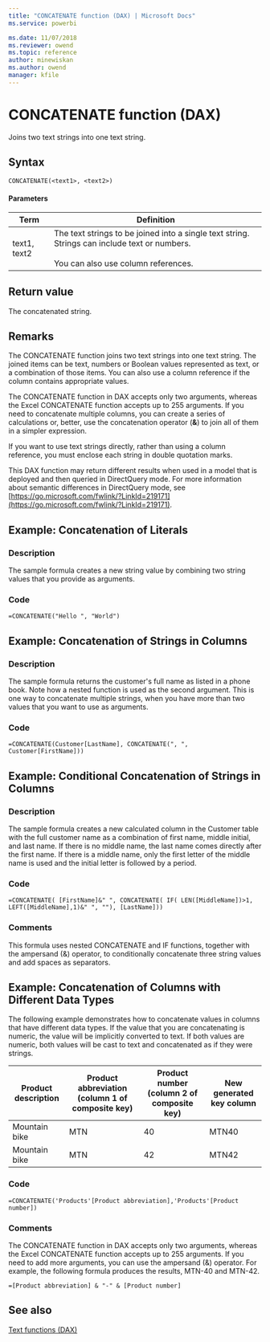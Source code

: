 ```yaml
---
title: "CONCATENATE function (DAX) | Microsoft Docs"
ms.service: powerbi 

ms.date: 11/07/2018
ms.reviewer: owend
ms.topic: reference
author: minewiskan
ms.author: owend
manager: kfile
---
```

# CONCATENATE function (DAX)
Joins two text strings into one text string.  
  
## Syntax  
  
```dax
CONCATENATE(<text1>, <text2>)  
```
  
#### Parameters  
  
|Term|Definition|  
|--------|--------------|  
|text1, text2|The text strings to be joined into a single text string. Strings can include text or numbers.<br /><br />You can also use column references.|  
  
## Return value  
The concatenated string.  
  
## Remarks  
The CONCATENATE function joins two text strings into one text string. The joined items can be text, numbers or Boolean values represented as text, or a combination of those items. You can also use a column reference if the column contains appropriate values.  
  
The CONCATENATE function in DAX accepts only two arguments, whereas the Excel CONCATENATE function accepts up to 255 arguments. If you need to concatenate multiple columns, you can create a series of calculations or, better, use the concatenation operator (**&amp;**) to join all of them in a simpler expression.  
  
If you want to use text strings directly, rather than using a column reference, you must enclose each string in double quotation marks.  
  
This DAX function may return different results when used in a model that is deployed and then queried in DirectQuery mode. For more information about semantic differences in DirectQuery mode, see  [https://go.microsoft.com/fwlink/?LinkId=219171](https://go.microsoft.com/fwlink/?LinkId=219171).  
  
## Example: Concatenation of Literals  
  
### Description  
The sample formula creates a new string value by combining two string values that you provide as arguments.  
  
### Code  
`=CONCATENATE("Hello ", "World")`  
  
## Example: Concatenation of Strings in Columns  
  
### Description  
The sample formula returns the customer's full name as listed in a phone book. Note how a nested function is used as the second argument. This is one way to concatenate multiple strings, when you have more than two values that you want to use as arguments.  
  
### Code  
`=CONCATENATE(Customer[LastName], CONCATENATE(", ", Customer[FirstName]))`  
  
## Example: Conditional Concatenation of Strings in Columns  
  
### Description  
The sample formula creates a new calculated column in the Customer table with the full customer name as a combination of first name, middle initial, and last name. If there is no middle name, the last name comes directly after the first name. If there is a middle name, only the first letter of the middle name is used and the initial letter is followed by a period.  
  
### Code  
`=CONCATENATE( [FirstName]&" ", CONCATENATE( IF( LEN([MiddleName])>1, LEFT([MiddleName],1)&" ", ""), [LastName]))`  
  
### Comments  
This formula uses nested CONCATENATE and IF functions, together with the ampersand (&amp;) operator, to conditionally concatenate three string values and add spaces as separators.  
  
## Example: Concatenation of Columns with Different Data Types  
The following example demonstrates how to concatenate values in columns that have different data types. If the value that you are concatenating is numeric, the value will be implicitly converted to text. If both values are numeric, both values will be cast to text and concatenated as if they were strings.  
  
|Product description|Product abbreviation (column 1 of composite key)|Product number (column 2 of composite key)|New generated key column|  
|-----------------------|----------------------------------------------------|----------------------------------------------|----------------------------|  
|Mountain bike|MTN|40|MTN40|  
|Mountain bike|MTN|42|MTN42|  
  
### Code  
  
```dax
=CONCATENATE('Products'[Product abbreviation],'Products'[Product number])  
```
  
### Comments  
The CONCATENATE function in DAX accepts only two arguments, whereas the Excel CONCATENATE function accepts up to 255 arguments. If you need to add more arguments, you can use the ampersand (&amp;) operator. For example, the following formula produces the results, MTN-40 and MTN-42.  
  
```dax
=[Product abbreviation] & "-" & [Product number]  
```
  
## See also  
[Text functions &#40;DAX&#41;](text-functions-dax.md)  
  
